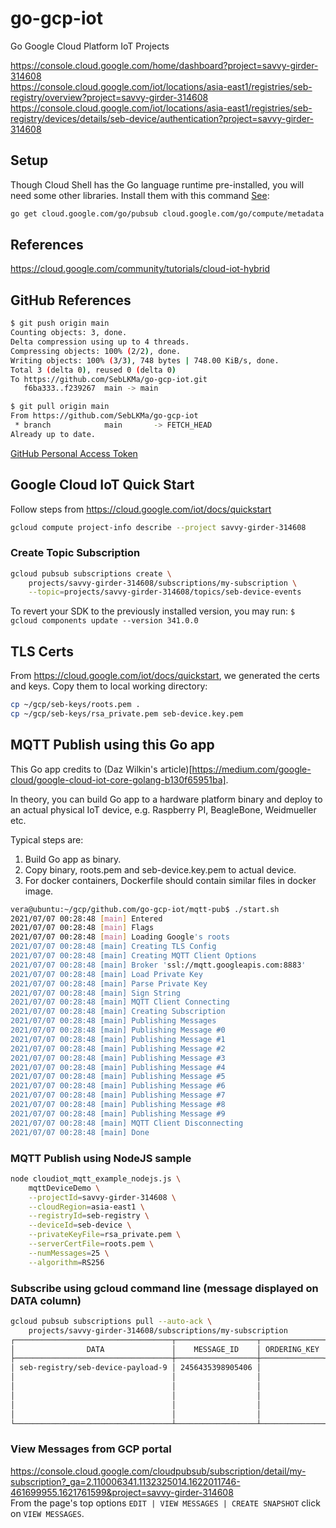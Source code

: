 # go-gcp-iot
Go Google Cloud Platform IoT Projects  

https://console.cloud.google.com/home/dashboard?project=savvy-girder-314608  
https://console.cloud.google.com/iot/locations/asia-east1/registries/seb-registry/overview?project=savvy-girder-314608  
https://console.cloud.google.com/iot/locations/asia-east1/registries/seb-registry/devices/details/seb-device/authentication?project=savvy-girder-314608  


## Setup

Though Cloud Shell has the Go language runtime pre-installed, you will need some other libraries. Install them with this command [See](https://cloud.google.com/community/tutorials/cloud-iot-hybrid):  
```sh
go get cloud.google.com/go/pubsub cloud.google.com/go/compute/metadata github.com/eclipse/paho.mqtt.golang
```

## References

https://cloud.google.com/community/tutorials/cloud-iot-hybrid  

## GitHub References
```sh
$ git push origin main
Counting objects: 3, done.
Delta compression using up to 4 threads.
Compressing objects: 100% (2/2), done.
Writing objects: 100% (3/3), 748 bytes | 748.00 KiB/s, done.
Total 3 (delta 0), reused 0 (delta 0)
To https://github.com/SebLKMa/go-gcp-iot.git
   f6ba333..f239267  main -> main

$ git pull origin main
From https://github.com/SebLKMa/go-gcp-iot
 * branch            main       -> FETCH_HEAD
Already up to date.
```  
[GitHub Personal Access Token](https://docs.github.com/en/github/authenticating-to-github/keeping-your-account-and-data-secure/creating-a-personal-access-token)  


## Google Cloud IoT Quick Start
Follow steps from https://cloud.google.com/iot/docs/quickstart  

```sh
gcloud compute project-info describe --project savvy-girder-314608
```

### Create Topic Subscription
```sh
gcloud pubsub subscriptions create \
    projects/savvy-girder-314608/subscriptions/my-subscription \
    --topic=projects/savvy-girder-314608/topics/seb-device-events
```

To revert your SDK to the previously installed version, you may run:
  `$ gcloud components update --version 341.0.0`  

## TLS Certs

From https://cloud.google.com/iot/docs/quickstart, we generated the certs and keys. Copy them to local working directory:
```sh
cp ~/gcp/seb-keys/roots.pem .
cp ~/gcp/seb-keys/rsa_private.pem seb-device.key.pem
```

## MQTT Publish using this Go app
This Go app credits to (Daz Wilkin's article)[https://medium.com/google-cloud/google-cloud-iot-core-golang-b130f65951ba].

In theory, you can build Go app to a hardware platform binary and deploy to an actual physical IoT device, e.g. Raspberry PI, BeagleBone, Weidmueller etc.

Typical steps are:  
1. Build Go app as binary.
2. Copy binary, roots.pem and seb-device.key.pem to actual device.
3. For docker containers, Dockerfile should contain similar files in docker image.

```sh
vera@ubuntu:~/gcp/github.com/go-gcp-iot/mqtt-pub$ ./start.sh 
2021/07/07 00:28:48 [main] Entered
2021/07/07 00:28:48 [main] Flags
2021/07/07 00:28:48 [main] Loading Google's roots
2021/07/07 00:28:48 [main] Creating TLS Config
2021/07/07 00:28:48 [main] Creating MQTT Client Options
2021/07/07 00:28:48 [main] Broker 'ssl://mqtt.googleapis.com:8883'
2021/07/07 00:28:48 [main] Load Private Key
2021/07/07 00:28:48 [main] Parse Private Key
2021/07/07 00:28:48 [main] Sign String
2021/07/07 00:28:48 [main] MQTT Client Connecting
2021/07/07 00:28:48 [main] Creating Subscription
2021/07/07 00:28:48 [main] Publishing Messages
2021/07/07 00:28:48 [main] Publishing Message #0
2021/07/07 00:28:48 [main] Publishing Message #1
2021/07/07 00:28:48 [main] Publishing Message #2
2021/07/07 00:28:48 [main] Publishing Message #3
2021/07/07 00:28:48 [main] Publishing Message #4
2021/07/07 00:28:48 [main] Publishing Message #5
2021/07/07 00:28:48 [main] Publishing Message #6
2021/07/07 00:28:48 [main] Publishing Message #7
2021/07/07 00:28:48 [main] Publishing Message #8
2021/07/07 00:28:48 [main] Publishing Message #9
2021/07/07 00:28:48 [main] MQTT Client Disconnecting
2021/07/07 00:28:48 [main] Done
```

### MQTT Publish using NodeJS sample
```sh
node cloudiot_mqtt_example_nodejs.js \
    mqttDeviceDemo \
    --projectId=savvy-girder-314608 \
    --cloudRegion=asia-east1 \
    --registryId=seb-registry \
    --deviceId=seb-device \
    --privateKeyFile=rsa_private.pem \
    --serverCertFile=roots.pem \
    --numMessages=25 \
    --algorithm=RS256
```

### Subscribe using gcloud command line (message displayed on DATA column)
```sh
gcloud pubsub subscriptions pull --auto-ack \
    projects/savvy-girder-314608/subscriptions/my-subscription
┌───────────────────────────────────┬──────────────────┬──────────────┬───────────────────────────────────┬──────────────────┐
│                DATA               │    MESSAGE_ID    │ ORDERING_KEY │             ATTRIBUTES            │ DELIVERY_ATTEMPT │
├───────────────────────────────────┼──────────────────┼──────────────┼───────────────────────────────────┼──────────────────┤
│ seb-registry/seb-device-payload-9 │ 2456435398905406 │              │ deviceId=seb-device               │                  │
│                                   │                  │              │ deviceNumId=3232545143167413      │                  │
│                                   │                  │              │ deviceRegistryId=seb-registry     │                  │
│                                   │                  │              │ deviceRegistryLocation=asia-east1 │                  │
│                                   │                  │              │ projectId=savvy-girder-314608     │                  │
│                                   │                  │              │ subFolder=                        │                  │
└───────────────────────────────────┴──────────────────┴──────────────┴───────────────────────────────────┴──────────────────┘
```

### View Messages from GCP portal

https://console.cloud.google.com/cloudpubsub/subscription/detail/my-subscription?_ga=2.110006341.1132325014.1622011746-461699955.1621761599&project=savvy-girder-314608  
From the page's top options `EDIT | VIEW MESSAGES | CREATE SNAPSHOT` click on `VIEW MESSAGES`.  


